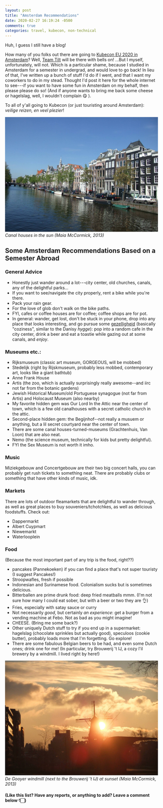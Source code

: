 ```yaml
---
layout: post
title: "Amsterdam Recommendations"
date: 2020-02-27 16:19:24 -0500
comments: true
categories: travel, kubecon, non-technical
---
```


Huh, I guess I still have a blog!

How many of you folks out there are going to [Kubecon EU 2020 in Amsterdam](https://events.linuxfoundation.org/kubecon-cloudnativecon-europe/)? Well, [Team Tilt](https://tilt.dev/) will be there with bells on! ...But I myself, unfortunately, will not. Which is a particular shame, because I studied in Amsterdam for a semester in undergrad, and would love to go back! In lieu of that, I've written up a bunch of stuff I'd do if I went, and that I want my coworkers to do in my stead. Thought I'd post it here for the whole internet to see---if you want to have some fun in Amsterdam on my behalf, then please please do so! (And if anyone wants to bring me back some cheese or hagelslag, well, I wouldn't complain 😋 ).

To all of y'all going to Kubecon (or just touristing around Amsterdam): _veilige reizen, en veel plezier_!

![Canal houses in the sun](/images/amsterdam_2_canalhouses.jpg)
*Canal houses in the sun (Maia McCormick, 2013)*

## Some Amsterdam Recommendations Based on a Semester Abroad
### General Advice
- Honestly just wander around a lot---city center, old churches, canals, any of the delightful parks...
- If you want to see/navigate the city properly, rent a bike while you're there.
- Pack your rain gear.
- For the love of glob don't walk on the bike paths.<!-- more -->
- FYI, cafes or coffee houses are for coffee; coffee shops are for pot.
- In general: wander, get lost, don't be stuck in your phone, drop into any place that looks interesting, and go pursue some [gezelligheid](https://stuffdutchpeoplelike.com/2015/09/23/gezelligheid-gezellig/) (basically "coziness", similar to the Danisy _hygge_): pop into a random cafe in the city center, drink a beer and eat a toastie while gazing out at some canals, and _enjoy_.

### Museums etc.: 
- Rijksmuseum (classic art museum, GORGEOUS, will be mobbed)
- Stedelijk (right by Rijskmuseum, probably less mobbed, contemporary art, looks like a giant bathtub)
- Anne Frank House
- Artis (the zoo, which is actually surprisingly really awesome--and iirc not far from the botanic gardens)
- Jewish Historical Museum/old Portuguese synagogue (not far from Artis) and Holocaust Museum (also nearby)
- My favorite hidden gem was Our Lord In the Attic near the center of town, which is a few old canalhouses with a secret catholic church in the attic.
- Second-place hidden gem: the Begijnhof--not really a musuem or anything, but a lil secret courtyard near the center of town.
- There are some canal houses-turned-museums (Grachtenhuis, Van Loon) that are also neat.
- Nemo (the science museum, technically for kids but pretty delightful).
- FYI the Sex Museum is not worth it imho.

### Music
Miziekgebouw and Concertgebouw are their two big concert halls, you can probably get rush tickets to something neat. There are probably clubs or something that have other kinds of music, idk.

### Markets
There are lots of outdoor fleamarkets that are delightful to wander through, as well as great places to buy souveniers/tchotchkes, as well as delicious foodstuffs. Check out:

- Dappermarkt
- Albert Cuypmart
- Niewemarkt
- Waterlooplein

### Food
(Because the most important part of any trip is the food, right??)

- pancakes (Pannekoeken) if you can find a place that's not super touristy (I suggest Pancakes!)
- Stroopwafles, fresh if possible
- Indonesian and Surinamese food. Colonialism sucks but is sometimes delicious.
- Bitterballen are prime drunk food: deep fried meatballs mmm. (I'm not sure how many I could eat sober, but with a beer or two they are 👌)
- Fries, especially with satay sauce or curry
- Not necessarily _good_, but certainly _an experience_: get a burger from a vending machine at Febo. Not as bad as you might imagine!
- CHEESE. (Bring me some back?)
- Other uniquely Dutch stuff to try if you end up in a supermarket: hagelslag (chocolate sprinkles but actually good), speculoos (cookie butter), probably loads more that I'm forgetting. Go explore!
- There are some fabulous Belgian beers to be had, and even some Dutch ones; drink one for me! (In particular, try Brouwerij 't IJ, a cozy l'il brewery by a windmill. I lived right by here!)

![De Gooyer windmill at sunset](/images/amsterdam_1_windmill.jpg)
*De Gooyer windmill (next to the Brouwerij 't IJ) at sunset (Maia McCormick, 2013)*

#### (Like this list? Have any reports, or anything to add? Leave a comment below 👇🏻)